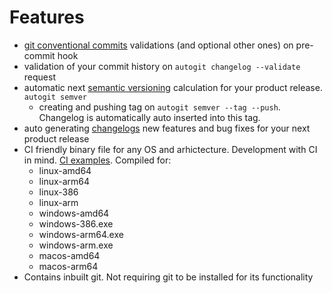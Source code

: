 # Features

- [git conventional commits](https://www.conventionalcommits.org/en/v1.0.0/) validations (and optional other ones) on pre-commit hook
- validation of your commit history on `autogit changelog --validate` request
- automatic next [semantic versioning](https://semver.org/spec/v2.0.0.html) calculation for your product release. `autogit semver`
  - creating and pushing tag on `autogit semver --tag --push`. Changelog is automatically auto inserted into this tag.
- auto generating [changelogs](https://github.com/darklab8/darklab_autogit/releases/tag/v0.3.0-rc.2) new features and bug fixes for your next product release
- CI friendly binary file for any OS and arhictecture. Development with CI in mind. [CI examples](https://github.com/darklab8/darklab_autogit/tree/master/.github/workflows). Compiled for:
  - linux-amd64
  - linux-arm64
  - linux-386
  - linux-arm
  - windows-amd64
  - windows-386.exe
  - windows-arm64.exe
  - windows-arm.exe
  - macos-amd64
  - macos-arm64
- Contains inbuilt git. Not requiring git to be installed for its functionality
